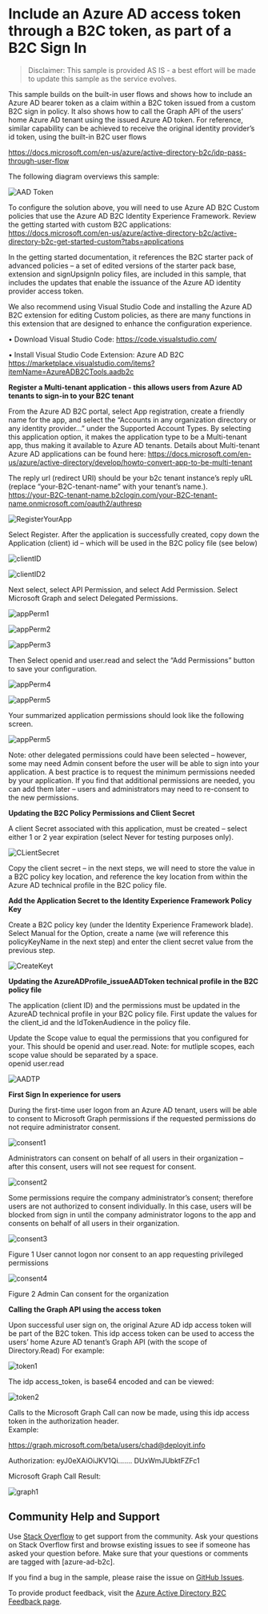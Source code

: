# Include an Azure AD access token through a B2C token, as part of a B2C Sign In
> Disclaimer: This sample is provided AS IS - a best effort will be made to update this sample as the service evolves.

This sample builds on the built-in user flows and shows how to include an Azure AD bearer token as a claim within a B2C token issued from a custom B2C sign in policy.  It also shows how to call the Graph API of the users’ home Azure AD tenant using the issued Azure AD token.  For reference, similar capability can be achieved to receive the original identity provider’s id token, using the built-in B2C user flows

https://docs.microsoft.com/en-us/azure/active-directory-b2c/idp-pass-through-user-flow

The following diagram overviews this sample:

![AAD Token](media/IssueAADTokenThroughB2C.jpg)

To configure the solution above, you will need to use Azure AD B2C Custom policies that use the Azure AD B2C Identity Experience Framework.  Review the getting started with custom B2C applications:
https://docs.microsoft.com/en-us/azure/active-directory-b2c/active-directory-b2c-get-started-custom?tabs=applications

In the getting started documentation, it references the B2C starter pack of advanced policies – a set of edited versions of the starter pack base, extension and signUpsignIn policy files, are included in this sample, that includes the updates that enable the issuance of the Azure AD identity provider access token.  

We also recommend using Visual Studio Code and installing the Azure AD B2C extension for editing Custom policies, as there are many functions in this extension that are designed to enhance the configuration experience.

•	Download Visual Studio Code:  https://code.visualstudio.com/

•	Install Visual Studio Code Extension: Azure AD B2C  https://marketplace.visualstudio.com/items?itemName=AzureADB2CTools.aadb2c

**Register a Multi-tenant application - this allows users from Azure AD tenants to sign-in to your B2C tenant**

From the Azure AD B2C portal, select App registration, create a friendly name for the app, and select the “Accounts in any organization directory or any identity provider…” under the Supported Account Types.  By selecting this application option, it makes the application type to be a Multi-tenant app, thus making it available to Azure AD tenants.  Details about Multi-tenant Azure AD applications can be found here:  https://docs.microsoft.com/en-us/azure/active-directory/develop/howto-convert-app-to-be-multi-tenant

The reply url (redirect URI) should be your b2c tenant instance’s reply uRL  (replace “your-B2C-tenant-name” with your tenant’s name.).  
https://your-B2C-tenant-name.b2clogin.com/your-B2C-tenant-name.onmicrosoft.com/oauth2/authresp


![RegisterYourApp](media/RegisterYourApp.jpg) 

Select Register.  After the application is successfully created, copy down the Application (client) id – which will be used in the B2C policy file (see below)

![clientID](media/ClientID.jpg)

![clientID2](media/ClientID2.jpg)

Next select, select API Permission, and select Add Permission.  Select Microsoft Graph and select Delegated Permissions.
 
![appPerm1](media/AppPermissions1.jpg)

![appPerm2](media/AppPermissions2.jpg)

![appPerm3](media/AppPermissions3.jpg)

Then Select openid  and user.read and select the “Add Permissions” button to save your configuration.  
       
![appPerm4](media/AppPermissions4.jpg)

![appPerm5](media/AppPermissions5.jpg)


Your summarized application permissions should look like the following screen.

![appPerm5](media/AppPermissions6.jpg) 

Note: other delegated permissions could have been selected – however, some may need Admin consent before the user will be able to sign into your application. A best practice is to request the minimum permissions needed by your application.  If you find that additional permissions are needed, you can add them later – users and administrators may need to re-consent to the new permissions.

**Updating the B2C Policy Permissions and Client Secret**

A client Secret associated with this application, must be created – select either 1 or 2 year expiration (select Never for testing purposes only).  

![CLientSecret](media/ClientSecret.jpg)
 
Copy the client secret – in the next steps, we will need to store the value in a B2C policy key location, and reference the key location from within the Azure AD technical profile in the B2C policy file.  

**Add the Application Secret to the Identity Experience Framework Policy Key**

Create a B2C policy key (under the Identity Experience Framework blade).  Select Manual for the Option, create a name (we will reference this policyKeyName in the next step) and enter the client secret value from the previous step.

![CreateKeyt](media/CreateKey.jpg)

**Updating the AzureADProfile_issueAADToken technical profile in the B2C policy file**

The application (client ID) and the permissions must be updated in the AzureAD technical profile in your B2C policy file.   First update the values for the client_id and the IdTokenAudience in the policy file.

Update the Scope value to equal the permissions that you configured for your.  This should be openid and user.read.   Note: for mutliple scopes, each scope value should be separated by a space.  
      <Item Key="scope">openid user.read</Item>


![AADTP](media/AAD-TP.jpg)  


**First Sign In experience for users**

During the first-time user logon from an Azure AD tenant, users will be able to consent to Microsoft Graph permissions if the requested permissions do not require administrator consent.


![consent1](media/Consent1.jpg)   

Administrators can consent on behalf of all users in their organization – after this consent, users will not see request for consent.

![consent2](media/Consent2.jpg)   
 

Some permissions require the company administrator’s consent; therefore users are not authorized to consent individually.  In this case, users will be blocked from sign in until the company administrator logons to the app and consents on behalf of all users in their organization.

![consent3](media/Consent3.jpg) 
         
Figure 1 User cannot logon nor consent to an app requesting privileged permissions

![consent4](media/Consent4.jpg) 
              
Figure 2 Admin Can consent for the organization

**Calling the Graph API using the access token**

Upon successful user sign on, the original Azure AD idp access token will  be part of the B2C token.  This idp access token can be used to access the users’ home Azure AD tenant’s Graph API (with the scope of Directory.Read)   For example:


![token1](media/token1.jpg) 
 

The idp access_token, is base64 encoded and can be viewed:

![token2](media/token2.jpg) 
 

Calls to the Microsoft Graph Call can now be made, using this idp access token in the authorization header.  
Example:

https://graph.microsoft.com/beta/users/chad@deployit.info

Authorization:  eyJ0eXAiOiJKV1Qi……. DUxWmJUbktFZFc1

Microsoft Graph Call Result:


![graph1](media/Graph1.jpg) 

## Community Help and Support
Use [Stack Overflow](https://stackoverflow.com/questions/tagged/azure-ad-b2c) to get support from the community. Ask your questions on Stack Overflow first and browse existing issues to see if someone has asked your question before. Make sure that your questions or comments are tagged with [azure-ad-b2c].

If you find a bug in the sample, please raise the issue on [GitHub Issues](https://github.com/azure-ad-b2c/samples/issues).

To provide product feedback, visit the [Azure Active Directory B2C Feedback page](https://feedback.azure.com/forums/169401-azure-active-directory?category_id=160596).
